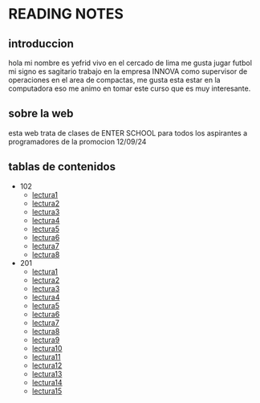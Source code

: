 # READING NOTES

## introduccion

hola mi nombre es yefrid vivo en el cercado de lima me gusta jugar futbol mi signo es sagitario trabajo en la empresa INNOVA como supervisor de operaciones en el area de compactas, me gusta esta estar en la computadora eso me animo en tomar este curso que es muy interesante.

## sobre la web

esta web trata de clases de ENTER SCHOOL para todos los aspirantes a programadores de la promocion 12/09/24 

## tablas de contenidos

* 102
    * [lectura1](./102/lectura01.md)
    * [lectura2](./102/lectura02.md)
    * [lectura3](./102/lectura03.md)
    * [lectura4](./102/lectura04.md)
    * [lectura5](./102/lectura05.md)
    * [lectura6](./102/lectura06.md)
    * [lectura7](./102/lectura07.md)
    * [lectura8](./102/lectura08.md)
* 201
    * [lectura1](./201/lectura01.md)
    * [lectura2](./201/lectura02.md)
    * [lectura3](./201/lectura03.md)
    * [lectura4](./201/lectura04.md)
    * [lectura5](./201/lectura05.md)
    * [lectura6](./201/lectura06.md)
    * [lectura7](./201/lectura07.md)
    * [lectura8](./201/lectura08.md)
    * [lectura9](./201/lectura09.md)
    * [lectura10](./201/lectura10.md)
    * [lectura11](./201/lectura11.md)
    * [lectura12](./201/lectura12.md)
    * [lectura13](./201/lectura13.md)
    * [lectura14](./201/lectura14.md)
    * [lectura15](./201/lectura15.md)
